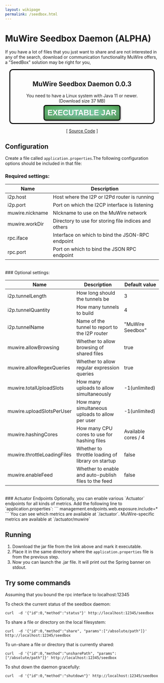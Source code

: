 ```yaml
---
layout: wikipage
permalink: /seedbox.html
---
```


<style>
div.download-container {
  display: block;
  border: 0.25em solid black;
  border-radius: .8em;
  margin : 1em;
  padding : 0.2em;
}

a.get-muwire {
   display: inline-block;
  top: 50%;
  padding: .4em;
  margin: .2em;
  line-height: 1em;
  font-size: 1.8em;
  color: white;
  font-family: Arial, Helvetica, sans-serif;
  font-weight: bold;
  text-transform: uppercase;
  text-decoration: none;
  text-align: center;
  //background: green;
  background-image : radial-gradient(#3fb97a 30%, green);
  border-radius: .3em;
  text-shadow: 1px 1px 1px rgba(0,0,0,.2);
  box-shadow: 2px 2px 4px rgba(0, 0, 0, 0.3), 1em 3em 2em 0.5em rgba(255, 255, 255, 0.3) inset, inset -.2em -.5em 1em -0em rgba(0,0,0,.3);
  border : 3px solid black;
}
a.get-muwire:hover {
  color: #333333
}
</style>

# MuWire Seedbox Daemon (ALPHA)

If you have a lot of files that you just want to share and are not interested in any of the search, download or communication functionality MuWire offers, a "SeedBox" solution may be right for you,

<center>
<div class="download-container">
<h2>MuWire Seedbox Daemon 0.0.3</h2>
You need to have a Linux system with Java 11 or newer.<br/>
(Download size 37 MB)<br/>
<a class="get-muwire" href="/downloads/muwire-seedbox-daemon-0.0.3.jar">Executable Jar</a>
</div>
[ <a href="http://git.idk.i2p/zlatinb/muwire-seedbox-daemon">Source Code</a> ]
</center>


## Configuration

Create a file called `application.properties`.The following configuration options should be included in that file:

### Required settings:

|Name|Description|
|---|---|
|i2p.host|Host where the I2P or I2Pd router is running|
|i2p.port|Port on which the I2CP interface is listening|
|muwire.nickname|NIckname to use on the MuWire network|
|muwire.workDir|Directory to use for storing file indices and others|
|rpc.iface|Interface on which to bind the JSON-RPC endpoint|
|rpc.port|Port on which to bind the JSON RPC endpoint|

<br/>
### Optional settings:

|Name| Description                                       |Default value|
|---|---------------------------------------------------|---|
|i2p.tunnelLength| How long should the tunnels be                    |3|
|i2p.tunnelQuantity| How many tunnels to build                         |4|
|i2p.tunnelName| Name of the tunnel to report to the I2P router    |"MuWire Seedbox"|
|muwire.allowBrowsing| Whether to allow browsing of shared files         |true|
|muwire.allowRegexQueries| Whether to allow regular expression queries       |true|
|muwire.totalUploadSlots| How many uploads to allow simultaneously          |-1(unlimited)|
|muwire.uploadSlotsPerUser| How many simultaneous uploads to allow per user   |-1(unlimited)|
|muwire.hashingCores| How many CPU cores to use for hashing files       | Available cores / 4 |
|muwire.throttleLoadingFiles| Whether to throttle loading of library on startup |false|
|muwire.enableFeed|Whether to enable and auto-publish files to the feed| false|


<br/>
### Actuator Endpoints
Optionally, you can enable various `Actuator` endpoints for all kinds of metrics. Add the following line to `application.properties`:
```
management.endpoints.web.exposure.include=*
```
You can see which metrics are available at `/actuator`.  MuWire-specific metrics are available at `/actuator/muwire`

## Running

1. Download the jar file from the link above and mark it executable.  
2. Place it in the same directory where the `application.properties` file is from the previous step.
3. Now you can launch the .jar file. It will print out the Spring banner on stdout. 

## Try some commands

Assuming that you bound the rpc interface to localhost:12345

To check the current status of the seedbox daemon:
```
curl  -d '{"id":0,"method":"status"}' http://localhost:12345/seedbox
```

To share a file or directory on the local filesystem:
```
curl  -d '{"id":0,"method":"share", "params":["/absolute/path"]}' http://localhost:12345/seedbox
```

To un-share a file or directory that is currently shared:
```
curl  -d '{"id":0,"method":"unsharePath", "params":["/absolute/path"]}' http://localhost:12345/seedbox
```

To shut down the daemon gracefully:
```
curl  -d '{"id":0,"method":"shutdown"}' http://localhost:12345/seedbox
```

